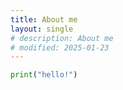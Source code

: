 ```yaml
--- 
title: About me
layout: single
# description: About me
# modified: 2025-01-23
---
```


```python
print("hello!")
```